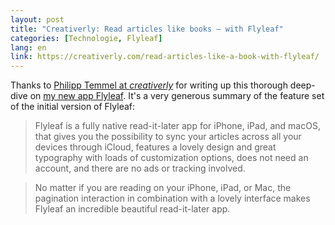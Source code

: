 ```yaml
---
layout: post
title: "Creativerly: Read articles like books – with Flyleaf"
categories: [Technologie, Flyleaf]
lang: en
link: https://creativerly.com/read-articles-like-a-book-with-flyleaf/
---
```


Thanks to [Philipp Temmel at *creativerly*](https://creativerly.com/read-articles-like-a-book-with-flyleaf/) for writing up this thorough deep-dive on [my new app Flyleaf](/project/flyleaf/). It's a very generous summary of the feature set of the initial version of Flyleaf:

> Flyleaf is a fully native read-it-later app for iPhone, iPad, and macOS, that gives you the possibility to sync your articles across all your devices through iCloud, features a lovely design and great typography with loads of customization options, does not need an account, and there are no ads or tracking involved.

> No matter if you are reading on your iPhone, iPad, or Mac, the pagination interaction in combination with a lovely interface makes Flyleaf an incredible beautiful read-it-later app.

